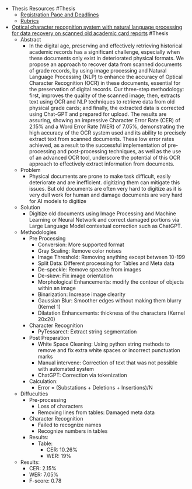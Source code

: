 - Thesis Resources #Thesis
	- [Registration Page and Deadlines](https://docs.google.com/spreadsheets/d/1SkyO77YFde-N4bpxQ5lb07FH24hFINyR4JBgD47Xamk/edit?gid=562208551#gid=562208551)
	- [Rubrics](https://docs.google.com/spreadsheets/d/1PnvmE6MaldPadO8S5bjHajgxZTfdZEz4/edit?gid=384748274#gid=384748274)
- [Optical character recognition system with natural language processing for data recovery on scanned old academic card reports](https://drive.google.com/file/d/1myNaubL6TxHEQ3zodfi2q-e028346CXZ/view?usp=sharing) #Thesis
	- Abstract
		- In the digital age, preserving and effectively retrieving historical academic records has a significant challenge, especially when these documents only exist in deteriorated physical formats. We propose an approach to recover data from scanned documents of grade records, by using image processing and Natural Language Processing (NLP) to enhance the accuracy of Optical Character Recognition (OCR) in these documents, essential for the preservation of digital records. Our three-step methodology: first, improves the quality of the scanned image; then, extracts text using OCR and NLP techniques to retrieve data from old physical grade cards; and finally, the extracted data is corrected using Chat-GPT and prepared for upload. The results are assuring, showing an impressive Character Error Rate (CER) of 2.15% and a Word Error Rate (WER) of 7.05%, demonstrating the high accuracy of the OCR system used and its ability to precisely extract text from scanned documents. These low error rates achieved, as a result to the successful implementation of pre-processing and post-processing techniques, as well as the use of an advanced OCR tool, underscore the potential of this OCR approach to effectively extract information from documents.
	- Problem
		- Physical documents are prone to make task difficult, easily deteriorate and are inefficient.
		  digitizing them can mitigate this issues. But old documents are often very hard to digitize as it is very dull work for human and damage documents are very hard for AI models to digitize
	- Solution
		- Digitize old documents using Image Processing and Machine Learning or Neural Network and correct damaged portions via Large Language Model contextual correction such as ChatGPT.
	- Methodologies
		- Pre Processing
			- Conversion: More supported format
			- Gray Scaling: Remove color noises
			- Image Threshold: Removing anything except between 10-199
			- Split Data: Different processing for Tables and Meta data
			- De-speckle: Remove speacke from images
			- De-skew: Fix image orientation
			- Morphological Enhancements: modify the contour of objects within an image
			- Binarization: Increase image clearity
			- Gaussian Blur: Smoother edges without making them blurry (Kernel 1)
			- Dilatation Enhancements: thickness of the characters (Kernel 20x20)
		- Character Recognition
			- PyTessarect: Extract string segmentation
		- Post Preparation
			- White Space Cleaning: Using python string methods to remove and fix extra white spaces or incorrect punctuation marks
			- Manual intervene: Correction of text that was not possible with automated system
			- ChatGPT: Correction via tokenization
		- Calculation:
			- Error = (Substations + Deletions + Insertions)/N
	- Diffuculties
		- Pre-processing
			- Loss of characters
			- Removing lines from tables: Damaged meta data
		- Character Recognition
			- Failed to recognize names
			- Recognize numbers in tables
		- Results:
			- Table:
				- CER: 10.26%
				- WER: 19%
	- Results:
		- CER: 2.15%
		- WER: 7.05%
		- F-score: 0.78